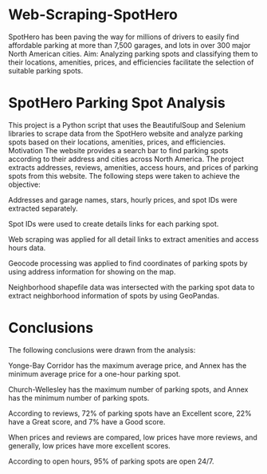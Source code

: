 # Web-Scraping-SpotHero
SpotHero has been paving the way for millions of drivers to easily find affordable parking at more than 7,500 garages, and lots in over 300 major North American cities. Aim: Analyzing parking spots and classifying them to their locations, amenities, prices, and efficiencies facilitate the selection of suitable parking spots.

# SpotHero Parking Spot Analysis
This project is a Python script that uses the BeautifulSoup and Selenium libraries to scrape data from the SpotHero website and analyze parking spots based on their locations, amenities, prices, and efficiencies.
Motivation
The website provides a search bar to find parking spots according to their address and cities across North America. The project extracts addresses, reviews, amenities, access hours, and prices of parking spots from this website. The following steps were taken to achieve the objective:

Addresses and garage names, stars, hourly prices, and spot IDs were extracted separately.

Spot IDs were used to create details links for each parking spot.

Web scraping was applied for all detail links to extract amenities and access hours data.

Geocode processing was applied to find coordinates of parking spots by using address information for showing on the map.

Neighborhood shapefile data was intersected with the parking spot data to extract neighborhood information of spots by using GeoPandas.
# Conclusions
The following conclusions were drawn from the analysis:

Yonge-Bay Corridor has the maximum average price, and Annex has the minimum average price for a one-hour parking spot.

Church-Wellesley has the maximum number of parking spots, and Annex has the minimum number of parking spots.

According to reviews, 72% of parking spots have an Excellent score, 22% have a Great score, and 7% have a Good score.

When prices and reviews are compared, low prices have more reviews, and generally, low prices have more excellent scores.

According to open hours, 95% of parking spots are open 24/7.
